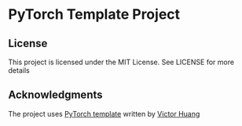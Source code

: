 # PyTorch Template Project

## License
This project is licensed under the MIT License. See  LICENSE for more details

## Acknowledgments
The project uses [PyTorch template](https://github.com/victoresque/pytorch-template) written by [Victor Huang](https://github.com/victoresque) 
